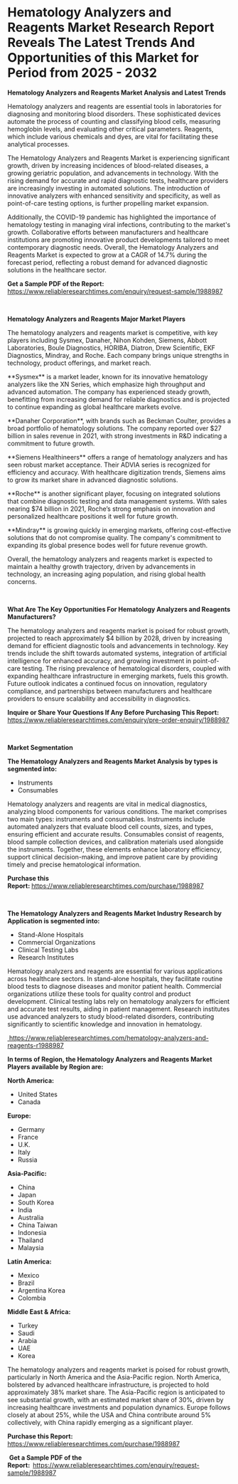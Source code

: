 <p><h1>Hematology Analyzers and Reagents Market Research Report Reveals The Latest Trends And Opportunities of this Market for Period from 2025 - 2032</h1></p><p><strong>Hematology Analyzers and Reagents Market Analysis and Latest Trends</strong></p>
<p><p>Hematology analyzers and reagents are essential tools in laboratories for diagnosing and monitoring blood disorders. These sophisticated devices automate the process of counting and classifying blood cells, measuring hemoglobin levels, and evaluating other critical parameters. Reagents, which include various chemicals and dyes, are vital for facilitating these analytical processes.</p><p>The Hematology Analyzers and Reagents Market is experiencing significant growth, driven by increasing incidences of blood-related diseases, a growing geriatric population, and advancements in technology. With the rising demand for accurate and rapid diagnostic tests, healthcare providers are increasingly investing in automated solutions. The introduction of innovative analyzers with enhanced sensitivity and specificity, as well as point-of-care testing options, is further propelling market expansion.</p><p>Additionally, the COVID-19 pandemic has highlighted the importance of hematology testing in managing viral infections, contributing to the market's growth. Collaborative efforts between manufacturers and healthcare institutions are promoting innovative product developments tailored to meet contemporary diagnostic needs. Overall, the Hematology Analyzers and Reagents Market is expected to grow at a CAGR of 14.7% during the forecast period, reflecting a robust demand for advanced diagnostic solutions in the healthcare sector.</p></p>
<p><strong>Get a Sample PDF of the Report:&nbsp;</strong> <a href="https://www.reliableresearchtimes.com/enquiry/request-sample/1988987?utm_campaign=3283&utm_medium=2&utm_source=Github&utm_content=ia&utm_term=13042025&utm_id=hematology-analyzers-and-reagents">https://www.reliableresearchtimes.com/enquiry/request-sample/1988987</a></p>
<p>&nbsp;</p>
<p><strong>Hematology Analyzers and Reagents Major Market Players</strong></p>
<p><p>The hematology analyzers and reagents market is competitive, with key players including Sysmex, Danaher, Nihon Kohden, Siemens, Abbott Laboratories, Boule Diagnostics, HORIBA, Diatron, Drew Scientific, EKF Diagnostics, Mindray, and Roche. Each company brings unique strengths in technology, product offerings, and market reach.</p><p>**Sysmex** is a market leader, known for its innovative hematology analyzers like the XN Series, which emphasize high throughput and advanced automation. The company has experienced steady growth, benefitting from increasing demand for reliable diagnostics and is projected to continue expanding as global healthcare markets evolve. </p><p>**Danaher Corporation**, with brands such as Beckman Coulter, provides a broad portfolio of hematology solutions. The company reported over $27 billion in sales revenue in 2021, with strong investments in R&D indicating a commitment to future growth.</p><p>**Siemens Healthineers** offers a range of hematology analyzers and has seen robust market acceptance. Their ADVIA series is recognized for efficiency and accuracy. With healthcare digitization trends, Siemens aims to grow its market share in advanced diagnostic solutions.</p><p>**Roche** is another significant player, focusing on integrated solutions that combine diagnostic testing and data management systems. With sales nearing $74 billion in 2021, Roche’s strong emphasis on innovation and personalized healthcare positions it well for future growth.</p><p>**Mindray** is growing quickly in emerging markets, offering cost-effective solutions that do not compromise quality. The company's commitment to expanding its global presence bodes well for future revenue growth.</p><p>Overall, the hematology analyzers and reagents market is expected to maintain a healthy growth trajectory, driven by advancements in technology, an increasing aging population, and rising global health concerns.</p></p>
<p>&nbsp;</p>
<p><strong>What Are The Key Opportunities For Hematology Analyzers and Reagents Manufacturers?</strong></p>
<p><p>The hematology analyzers and reagents market is poised for robust growth, projected to reach approximately $4 billion by 2028, driven by increasing demand for efficient diagnostic tools and advancements in technology. Key trends include the shift towards automated systems, integration of artificial intelligence for enhanced accuracy, and growing investment in point-of-care testing. The rising prevalence of hematological disorders, coupled with expanding healthcare infrastructure in emerging markets, fuels this growth. Future outlook indicates a continued focus on innovation, regulatory compliance, and partnerships between manufacturers and healthcare providers to ensure scalability and accessibility in diagnostics.</p></p>
<p><strong>Inquire or Share Your Questions If Any Before Purchasing This Report:</strong> <a href="https://www.reliableresearchtimes.com/enquiry/pre-order-enquiry/1988987?utm_campaign=3283&utm_medium=2&utm_source=Github&utm_content=ia&utm_term=13042025&utm_id=hematology-analyzers-and-reagents">https://www.reliableresearchtimes.com/enquiry/pre-order-enquiry/1988987</a></p>
<p>&nbsp;</p>
<p><strong>Market Segmentation</strong></p>
<p><strong>The Hematology Analyzers and Reagents Market Analysis by types is segmented into:</strong></p>
<p><ul><li>Instruments</li><li>Consumables</li></ul></p>
<p><p>Hematology analyzers and reagents are vital in medical diagnostics, analyzing blood components for various conditions. The market comprises two main types: instruments and consumables. Instruments include automated analyzers that evaluate blood cell counts, sizes, and types, ensuring efficient and accurate results. Consumables consist of reagents, blood sample collection devices, and calibration materials used alongside the instruments. Together, these elements enhance laboratory efficiency, support clinical decision-making, and improve patient care by providing timely and precise hematological information.</p></p>
<p><strong>Purchase this Report:&nbsp;</strong><a href="https://www.reliableresearchtimes.com/purchase/1988987?utm_campaign=3283&utm_medium=2&utm_source=Github&utm_content=ia&utm_term=13042025&utm_id=hematology-analyzers-and-reagents">https://www.reliableresearchtimes.com/purchase/1988987</a></p>
<p>&nbsp;</p>
<p><strong>The Hematology Analyzers and Reagents Market Industry Research by Application is segmented into:</strong></p>
<p><ul><li>Stand-Alone Hospitals</li><li>Commercial Organizations</li><li>Clinical Testing Labs</li><li>Research Institutes</li></ul></p>
<p><p>Hematology analyzers and reagents are essential for various applications across healthcare sectors. In stand-alone hospitals, they facilitate routine blood tests to diagnose diseases and monitor patient health. Commercial organizations utilize these tools for quality control and product development. Clinical testing labs rely on hematology analyzers for efficient and accurate test results, aiding in patient management. Research institutes use advanced analyzers to study blood-related disorders, contributing significantly to scientific knowledge and innovation in hematology.</p></p>
<p><a href="https://www.reliableresearchtimes.com/hematology-analyzers-and-reagents-r1988987?utm_campaign=3283&utm_medium=2&utm_source=Github&utm_content=ia&utm_term=13042025&utm_id=hematology-analyzers-and-reagents">&nbsp;https://www.reliableresearchtimes.com/hematology-analyzers-and-reagents-r1988987</a></p>
<p><strong>In terms of Region, the Hematology Analyzers and Reagents Market Players available by Region are:</strong></p>
<p>
    <p> <strong> North America: </strong>
        <ul>
            <li>United States</li>
            <li>Canada</li>
        </ul>
        </p> 
    <p> <strong> Europe: </strong>
        <ul>
            <li>Germany</li>
            <li>France</li>
            <li>U.K.</li>
            <li>Italy</li>
            <li>Russia</li>
        </ul>
        </p> 
    <p> <strong> Asia-Pacific: </strong>
        <ul>
            <li>China</li>
            <li>Japan</li>
            <li>South Korea</li>
            <li>India</li>
            <li>Australia</li>
            <li>China Taiwan</li>
            <li>Indonesia</li>
            <li>Thailand</li>
            <li>Malaysia</li>
        </ul>
        </p> 
    <p> <strong> Latin America: </strong>
        <ul>
            <li>Mexico</li>
            <li>Brazil</li>
            <li>Argentina Korea</li>
            <li>Colombia</li>
        </ul>
        </p> 
    <p> <strong> Middle East & Africa: </strong>
        <ul>
            <li>Turkey</li>
            <li>Saudi</li>
            <li>Arabia</li>
            <li>UAE</li>
            <li>Korea</li>
        </ul>
    </p>
    </p>
<p><p>The hematology analyzers and reagents market is poised for robust growth, particularly in North America and the Asia-Pacific region. North America, bolstered by advanced healthcare infrastructure, is projected to hold approximately 38% market share. The Asia-Pacific region is anticipated to see substantial growth, with an estimated market share of 30%, driven by increasing healthcare investments and population dynamics. Europe follows closely at about 25%, while the USA and China contribute around 5% collectively, with China rapidly emerging as a significant player.</p></p>
<p><strong>Purchase this Report: </strong><a href="https://www.reliableresearchtimes.com/purchase/1988987?utm_campaign=3283&utm_medium=2&utm_source=Github&utm_content=ia&utm_term=13042025&utm_id=hematology-analyzers-and-reagents">https://www.reliableresearchtimes.com/purchase/1988987</a></p>
<p>&nbsp;<strong>Get a Sample PDF of the Report:&nbsp;&nbsp;</strong><a href="https://www.reliableresearchtimes.com/enquiry/request-sample/1988987?utm_campaign=3283&utm_medium=2&utm_source=Github&utm_content=ia&utm_term=13042025&utm_id=hematology-analyzers-and-reagents">https://www.reliableresearchtimes.com/enquiry/request-sample/1988987</a></p>
<p><strong></strong></p>
<p><p></p><p></p><p></p></p>